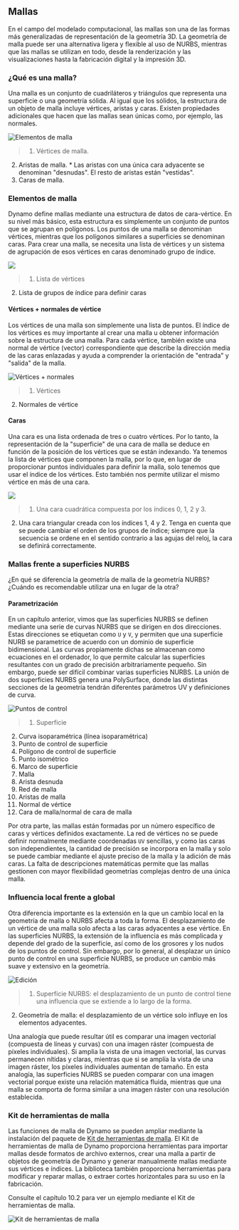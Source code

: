 

## Mallas

En el campo del modelado computacional, las mallas son una de las formas más generalizadas de representación de la geometría 3D. La geometría de malla puede ser una alternativa ligera y flexible al uso de NURBS, mientras que las mallas se utilizan en todo, desde la renderización y las visualizaciones hasta la fabricación digital y la impresión 3D.

### ¿Qué es una malla?

Una malla es un conjunto de cuadriláteros y triángulos que representa una superficie o una geometría sólida. Al igual que los sólidos, la estructura de un objeto de malla incluye vértices, aristas y caras. Existen propiedades adicionales que hacen que las mallas sean únicas como, por ejemplo, las normales.

![Elementos de malla](images/5-7/MeshElements2.jpg)

> 1. Vértices de malla.
2. Aristas de malla. * Las aristas con una única cara adyacente se denominan "desnudas". El resto de aristas están "vestidas".
3. Caras de malla.

### Elementos de malla

Dynamo define mallas mediante una estructura de datos de cara-vértice. En su nivel más básico, esta estructura es simplemente un conjunto de puntos que se agrupan en polígonos. Los puntos de una malla se denominan vértices, mientras que los polígonos similares a superficies se denominan caras. Para crear una malla, se necesita una lista de vértices y un sistema de agrupación de esos vértices en caras denominado grupo de índice.

![](images/5-7/meshFacesVertices.jpg)

> 1. Lista de vértices
2. Lista de grupos de índice para definir caras

#### Vértices + normales de vértice

Los vértices de una malla son simplemente una lista de puntos. El índice de los vértices es muy importante al crear una malla u obtener información sobre la estructura de una malla. Para cada vértice, también existe una normal de vértice (vector) correspondiente que describe la dirección media de las caras enlazadas y ayuda a comprender la orientación de "entrada" y "salida" de la malla.

![Vértices + normales](images/5-7/vertexNormals.jpg)

> 1. Vértices
2. Normales de vértice

#### Caras

Una cara es una lista ordenada de tres o cuatro vértices. Por lo tanto, la representación de la "superficie" de una cara de malla se deduce en función de la posición de los vértices que se están indexando. Ya tenemos la lista de vértices que componen la malla, por lo que, en lugar de proporcionar puntos individuales para definir la malla, solo tenemos que usar el índice de los vértices. Esto también nos permite utilizar el mismo vértice en más de una cara.

![](images/5-7/meshFaces.jpg)

> 1. Una cara cuadrática compuesta por los índices 0, 1, 2 y 3.
2. Una cara triangular creada con los índices 1, 4 y 2. Tenga en cuenta que se puede cambiar el orden de los grupos de índice; siempre que la secuencia se ordene en el sentido contrario a las agujas del reloj, la cara se definirá correctamente.

### Mallas frente a superficies NURBS

¿En qué se diferencia la geometría de malla de la geometría NURBS? ¿Cuándo es recomendable utilizar una en lugar de la otra?

#### Parametrización

En un capítulo anterior, vimos que las superficies NURBS se definen mediante una serie de curvas NURBS que se dirigen en dos direcciones. Estas direcciones se etiquetan como ```U``` y ```V```, y permiten que una superficie NURB se parametrice de acuerdo con un dominio de superficie bidimensional. Las curvas propiamente dichas se almacenan como ecuaciones en el ordenador, lo que permite calcular las superficies resultantes con un grado de precisión arbitrariamente pequeño. Sin embargo, puede ser difícil combinar varias superficies NURBS. La unión de dos superficies NURBS genera una PolySurface, donde las distintas secciones de la geometría tendrán diferentes parámetros UV y definiciones de curva.

![Puntos de control](images/5-7/NURBSvsMESH-01.jpg)

> 1. Superficie
2. Curva isoparamétrica (línea isoparamétrica)
3. Punto de control de superficie
4. Polígono de control de superficie
5. Punto isométrico
6. Marco de superficie
7. Malla
8. Arista desnuda
9. Red de malla
10. Aristas de malla
11. Normal de vértice
12. Cara de malla/normal de cara de malla

Por otra parte, las mallas están formadas por un número específico de caras y vértices definidos exactamente. La red de vértices no se puede definir normalmente mediante coordenadas ```UV``` sencillas, y como las caras son independientes, la cantidad de precisión se incorpora en la malla y solo se puede cambiar mediante el ajuste preciso de la malla y la adición de más caras. La falta de descripciones matemáticas permite que las mallas gestionen con mayor flexibilidad geometrías complejas dentro de una única malla.

### Influencia local frente a global

Otra diferencia importante es la extensión en la que un cambio local en la geometría de malla o NURBS afecta a toda la forma. El desplazamiento de un vértice de una malla solo afecta a las caras adyacentes a ese vértice. En las superficies NURBS, la extensión de la influencia es más complicada y depende del grado de la superficie, así como de los grosores y los nudos de los puntos de control. Sin embargo, por lo general, al desplazar un único punto de control en una superficie NURBS, se produce un cambio más suave y extensivo en la geometría.

![Edición](images/5-7/NURBSvsMESH-02.jpg)

> 1. Superficie NURBS: el desplazamiento de un punto de control tiene una influencia que se extiende a lo largo de la forma.
2. Geometría de malla: el desplazamiento de un vértice solo influye en los elementos adyacentes.

Una analogía que puede resultar útil es comparar una imagen vectorial (compuesta de líneas y curvas) con una imagen ráster (compuesta de píxeles individuales). Si amplia la vista de una imagen vectorial, las curvas permanecen nítidas y claras, mientras que si se amplía la vista de una imagen ráster, los píxeles individuales aumentan de tamaño. En esta analogía, las superficies NURBS se pueden comparar con una imagen vectorial porque existe una relación matemática fluida, mientras que una malla se comporta de forma similar a una imagen ráster con una resolución establecida.

### Kit de herramientas de malla

Las funciones de malla de Dynamo se pueden ampliar mediante la instalación del paquete de [Kit de herramientas de malla](https://github.com/DynamoDS/Dynamo/wiki/Dynamo-Mesh-Toolkit). El Kit de herramientas de malla de Dynamo proporciona herramientas para importar mallas desde formatos de archivo externos, crear una malla a partir de objetos de geometría de Dynamo y generar manualmente mallas mediante sus vértices e índices. La biblioteca también proporciona herramientas para modificar y reparar mallas, o extraer cortes horizontales para su uso en la fabricación.

Consulte el capítulo 10.2 para ver un ejemplo mediante el Kit de herramientas de malla.

![Kit de herramientas de malla](images/5-7/MeshToolKit.jpg)

